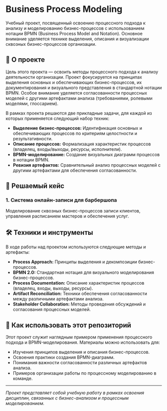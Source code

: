 # Business Process Modeling

Учебный проект, посвященный освоению процессного подхода к анализу и моделированию бизнес-процессов с использованием нотации BPMN (Business Process Model and Notation). Основное внимание уделяется технике выделения, описания и визуализации сквозных бизнес-процессов организации.

## 📖 О проекте

Цель этого проекта — освоить методы процессного подхода к анализу деятельности организации. Проект фокусируется на принципах выделения основных и обеспечивающих бизнес-процессов, их документирования и визуального представления в стандартной нотации BPMN. Особое внимание уделяется согласованности процессных моделей с другими артефактами анализа (требованиями, ролевыми моделями, глоссарием).

В рамках проекта решаются две прикладные задачи, для каждой из которых применяется следующий набор техник:
*   **Выделение бизнес-процессов:** Идентификация основных и обеспечивающих процессов по критериям целостности и результативности.
*   **Описание процессов:** Формализация характеристик процессов (владелец, входы/выходы, ресурсы, исполнители).
*   **BPMN-моделирование:** Создание визуальных диаграмм процессов в нотации BPMN.
*   **Ревизия артефактов:** Сравнительный анализ процессных моделей с другими артефактами для обеспечения согласованности.

## 🧩 Решаемый кейс

### 1. Система онлайн-записи для барбершопа
Моделирование сквозных бизнес-процессов записи клиентов, управления расписанием мастеров и обеспечения услуг.


## 🛠️ Техники и инструменты

В ходе работы над проектом используются следующие методы и артефакты:

*   **Process Approach:** Принципы выделения и декомпозиции бизнес-процессов.
*   **BPMN 2.0:** Стандартная нотация для визуального моделирования бизнес-процессов.
*   **Process Documentation:** Описание характеристик процессов (владелец, входы, выходы, ресурсы).
*   **Artifact Reconciliation:** Техники обеспечения согласованности между различными артефактами анализа.
*   **Stakeholder Collaboration:** Методы проведения обсуждений и согласования процессных моделей.

## 🚀 Как использовать этот репозиторий

Этот проект служит наглядным примером применения процессного подхода и BPMN-моделирования. Материалы можно использовать для:
*   Изучения принципов выделения и описания бизнес-процессов.
*   Освоения практики создания BPMN-диаграмм.
*   Понимания важности согласованности различных артефактов анализа.
*   Примеров организации работы по процессному моделированию в команде.

---
*Проект представляет собой учебную работу в рамках освоения дисциплин, связанных с бизнес-анализом и процессным моделированием.*

